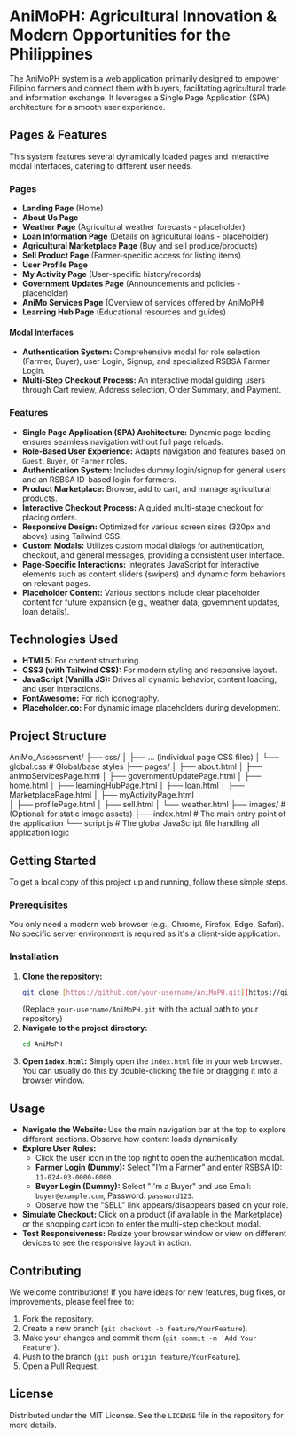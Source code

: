 # AniMoPH: Agricultural Innovation & Modern Opportunities for the Philippines

The AniMoPH system is a web application primarily designed to empower Filipino farmers and connect them with buyers, facilitating agricultural trade and information exchange. It leverages a Single Page Application (SPA) architecture for a smooth user experience.

## Pages & Features

This system features several dynamically loaded pages and interactive modal interfaces, catering to different user needs.

### Pages

-   **Landing Page** (Home)
-   **About Us Page**
-   **Weather Page** (Agricultural weather forecasts - placeholder)
-   **Loan Information Page** (Details on agricultural loans - placeholder)
-   **Agricultural Marketplace Page** (Buy and sell produce/products)
-   **Sell Product Page** (Farmer-specific access for listing items)
-   **User Profile Page**
-   **My Activity Page** (User-specific history/records)
-   **Government Updates Page** (Announcements and policies - placeholder)
-   **AniMo Services Page** (Overview of services offered by AniMoPH)
-   **Learning Hub Page** (Educational resources and guides)

#### Modal Interfaces
-   **Authentication System:** Comprehensive modal for role selection (Farmer, Buyer), user Login, Signup, and specialized RSBSA Farmer Login.
-   **Multi-Step Checkout Process:** An interactive modal guiding users through Cart review, Address selection, Order Summary, and Payment.

### Features

-   **Single Page Application (SPA) Architecture:** Dynamic page loading ensures seamless navigation without full page reloads.
-   **Role-Based User Experience:** Adapts navigation and features based on `Guest`, `Buyer`, or `Farmer` roles.
-   **Authentication System:** Includes dummy login/signup for general users and an RSBSA ID-based login for farmers.
-   **Product Marketplace:** Browse, add to cart, and manage agricultural products.
-   **Interactive Checkout Process:** A guided multi-stage checkout for placing orders.
-   **Responsive Design:** Optimized for various screen sizes (320px and above) using Tailwind CSS.
-   **Custom Modals:** Utilizes custom modal dialogs for authentication, checkout, and general messages, providing a consistent user interface.
-   **Page-Specific Interactions:** Integrates JavaScript for interactive elements such as content sliders (swipers) and dynamic form behaviors on relevant pages.
-   **Placeholder Content:** Various sections include clear placeholder content for future expansion (e.g., weather data, government updates, loan details).

## Technologies Used
-   **HTML5:** For content structuring.
-   **CSS3 (with Tailwind CSS):** For modern styling and responsive layout.
-   **JavaScript (Vanilla JS):** Drives all dynamic behavior, content loading, and user interactions.
-   **FontAwesome:** For rich iconography.
-   **Placeholder.co:** For dynamic image placeholders during development.

## Project Structure

AniMo_Assessment/
├── css/
│   ├── ... (individual page CSS files)
│   └── global.css            # Global/base styles
├── pages/
│   ├── about.html
│   ├── animoServicesPage.html
│   ├── governmentUpdatePage.html
│   ├── home.html
│   ├── learningHubPage.html
│   ├── loan.html
│   ├── MarketplacePage.html
│   ├── myActivityPage.html  
│   ├── profilePage.html
│   ├── sell.html
│   └── weather.html
├── images/                   # (Optional: for static image assets)
├── index.html                # The main entry point of the application
└── script.js                 # The global JavaScript file handling all application logic

## Getting Started

To get a local copy of this project up and running, follow these simple steps.

### Prerequisites
You only need a modern web browser (e.g., Chrome, Firefox, Edge, Safari). No specific server environment is required as it's a client-side application.

### Installation
1.  **Clone the repository:**
    ```bash
    git clone [https://github.com/your-username/AniMoPH.git](https://github.com/your-username/AniMoPH.git)
    ```
    (Replace `your-username/AniMoPH.git` with the actual path to your repository)
2.  **Navigate to the project directory:**
    ```bash
    cd AniMoPH
    ```
3.  **Open `index.html`:**
    Simply open the `index.html` file in your web browser. You can usually do this by double-clicking the file or dragging it into a browser window.

## Usage

* **Navigate the Website:** Use the main navigation bar at the top to explore different sections. Observe how content loads dynamically.
* **Explore User Roles:**
    * Click the user icon in the top right to open the authentication modal.
    * **Farmer Login (Dummy):** Select "I'm a Farmer" and enter RSBSA ID: `11-024-03-0000-0000`.
    * **Buyer Login (Dummy):** Select "I'm a Buyer" and use Email: `buyer@example.com`, Password: `password123`.
    * Observe how the "SELL" link appears/disappears based on your role.
* **Simulate Checkout:** Click on a product (if available in the Marketplace) or the shopping cart icon to enter the multi-step checkout modal.
* **Test Responsiveness:** Resize your browser window or view on different devices to see the responsive layout in action.

## Contributing
We welcome contributions! If you have ideas for new features, bug fixes, or improvements, please feel free to:
1.  Fork the repository.
2.  Create a new branch (`git checkout -b feature/YourFeature`).
3.  Make your changes and commit them (`git commit -m 'Add Your Feature'`).
4.  Push to the branch (`git push origin feature/YourFeature`).
5.  Open a Pull Request.

## License
Distributed under the MIT License. See the `LICENSE` file in the repository for more details.


